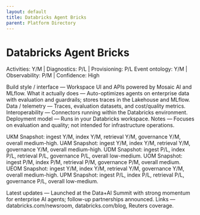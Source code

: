 ```yaml
---
layout: default
title: Databricks Agent Bricks
parent: Platform Directory
---
```


# Databricks Agent Bricks

Activities: Y/M | Diagnostics: P/L | Provisioning: P/L
Event ontology: Y/M | Observability: P/M | Confidence: High

Build style / interface — Workspace UI and APIs powered by Mosaic AI and MLflow.
What it actually does — Auto-optimizes agents on enterprise data with evaluation and guardrails; stores traces in the Lakehouse and MLflow.
Data / telemetry — Traces, evaluation datasets, and cost/quality metrics.
Interoperability — Connectors running within the Databricks environment.
Deployment model — Runs in your Databricks workspace.
Notes — Focuses on evaluation and quality; not intended for infrastructure operations.

UKM Snapshot: ingest Y/M, index Y/M, retrieval Y/M, governance Y/M, overall medium-high.
UAM Snapshot: ingest Y/M, index Y/M, retrieval Y/M, governance Y/M, overall medium-high.
UDM Snapshot: ingest P/L, index P/L, retrieval P/L, governance P/L, overall low-medium.
UOM Snapshot: ingest P/M, index P/M, retrieval P/M, governance P/M, overall medium.
UEOM Snapshot: ingest Y/M, index Y/M, retrieval Y/M, governance Y/M, overall medium-high.
UPM Snapshot: ingest P/L, index P/L, retrieval P/L, governance P/L, overall low-medium.

Latest updates — Launched at the Data+AI Summit with strong momentum for enterprise AI agents; follow-up partnerships announced.
Links — databricks.com/newsroom, databricks.com/blog, Reuters coverage.
